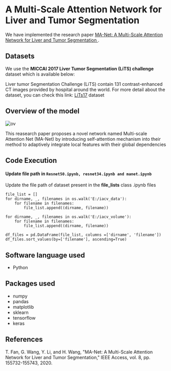 # A Multi-Scale Attention Network for Liver and Tumor Segmentation


We have implemented the research paper  [MA-Net: A Multi-Scale Attention Network for Liver and Tumor Segmentation
](https://ieeexplore.ieee.org/stamp/stamp.jsp?tp=&arnumber=9201310).


## Datasets

We use the **MICCAI 2017 Liver Tumor Segmentation (LiTS) challenge** dataset  which is available below:


 Liver tumor Segmentation Challenge (LiTS) contain 131 contrast-enhanced CT images provided by hospital around the world. For more detail about the dataset, you can check this link: [LiTs17](https://competitions.codalab.org/competitions/17094 )  dataset


 
 
## Overview of the model
![ov](https://ieeexplore.ieee.org/mediastore_new/IEEE/content/media/6287639/8948470/9201310/wang1-3025372-large.gif)

This reasearch paper proposes a novel network named Multi-scale Attention Net (MA-Net) by introducing self-attention mechanism into their method to adaptively integrate local features with their global dependencies

## Code Execution


#### Update file path in `Resnet50.ipynb, resnet34.ipynb and manet.ipynb `

Update the file path of dataset present in the **file_lists** class .ipynb files

```
file_list = []
for dirname, _, filenames in os.walk('E:/iacv_data'):
    for filename in filenames:
        file_list.append((dirname, filename)) 

for dirname, _, filenames in os.walk('E:/iacv_volume'):
    for filename in filenames:
        file_list.append((dirname, filename)) 

df_files = pd.DataFrame(file_list, columns =['dirname', 'filename']) 
df_files.sort_values(by=['filename'], ascending=True)  
```



## Software language used
* Python


## Packages used
* numpy
* pandas
* matplotlib
* sklearn
* tensorflow
* keras

## References
T. Fan, G. Wang, Y. Li, and H. Wang, "MA-Net: A Multi-Scale Attention Network for Liver and Tumor Segmentation," IEEE Access, vol. 8, pp. 155732-155743, 2020.

